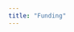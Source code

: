 ```yaml
---
title: "Funding"
---
```


<!-- Tools -->
<column class="spacer-s">

<block>

<ecosystem-funding-hero>
    
</ecosystem-funding-hero>

</block>

</column>









<column class="spacer-s">

<block>

<ecosystem-funding-why-build>
    
</ecosystem-funding-why-build>

</block>

</column>









<column class="spacer-s">

<ecosystem-funding-app-verticals>

</ecosystem-funding-app-verticals>

</column>









<column class="spacer-s">

<ecosystem-funding-contributors>

</ecosystem-funding-contributors>

</column>









<column class="spacer-s page-ecosystem__apply" >

<ecosystem-funding-apply>

</ecosystem-funding-apply>

</column>










<column class="spacer-s">

<block>

<ecosystem-funding-ctas>
    
</ecosystem-funding-ctas>

</block>

</column>
